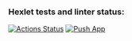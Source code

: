 ### Hexlet tests and linter status:
[![Actions Status](https://github.com/Luferov/devops-for-programmers-project-74/actions/workflows/hexlet-check.yml/badge.svg)](https://github.com/Luferov/devops-for-programmers-project-74/actions)
[![Push App](https://github.com/Luferov/devops-for-programmers-project-74/actions/workflows/push.yml/badge.svg)](https://github.com/Luferov/devops-for-programmers-project-74/actions)
